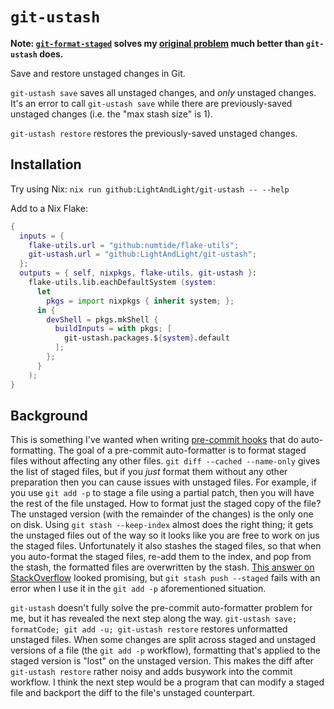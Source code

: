# `git-ustash`

**Note: [`git-format-staged`](https://github.com/LightAndLight/git-format-staged) solves my [original problem](#background) much better than `git-ustash` does.**

Save and restore unstaged changes in Git.

`git-ustash save` saves all unstaged changes, and *only* unstaged changes.
It's an error to call `git-ustash save` while there are previously-saved unstaged changes (i.e. the "max stash size" is 1).

`git-ustash restore` restores the previously-saved unstaged changes.

## Installation

Try using Nix: `nix run github:LightAndLight/git-ustash -- --help`

Add to a Nix Flake:

```nix
{
  inputs = {
    flake-utils.url = "github:numtide/flake-utils";
    git-ustash.url = "github:LightAndLight/git-ustash";
  };
  outputs = { self, nixpkgs, flake-utils, git-ustash }:
    flake-utils.lib.eachDefaultSystem (system:
      let
        pkgs = import nixpkgs { inherit system; };
      in {
        devShell = pkgs.mkShell {
          buildInputs = with pkgs; [
            git-ustash.packages.${system}.default
          ];
        };
      }
    );
}
```

## Background

This is something I've wanted when writing [pre-commit hooks](https://git-scm.com/book/en/v2/Customizing-Git-Git-Hooks) that do auto-formatting.
The goal of a pre-commit auto-formatter is to format staged files without affecting any other files.
`git diff --cached --name-only` gives the list of staged files, but if you *just* format them without any other preparation then you can cause issues with unstaged files.
For example, if you use `git add -p` to stage a file using a partial patch, then you will have the rest of the file unstaged.
How to format just the staged copy of the file?
The unstaged version (with the remainder of the changes) is the only one on disk.
Using `git stash --keep-index` almost does the right thing; it gets the unstaged files out of the way so it looks like you are free to work on jus the staged files.
Unfortunately it also stashes the staged files, so that when you auto-format the staged files, re-add them to the index, and pop from the stash, the formatted files are overwritten by the stash.
[This answer on StackOverflow](https://stackoverflow.com/a/71222518/2884502) looked promising, but `git stash push --staged` fails with an error when I use it in the `git add -p` aforementioned situation.

`git-ustash` doesn't fully solve the pre-commit auto-formatter problem for me, but it has revealed the next step along the way.
`git-ustash save; formatCode; git add -u; git-ustash restore` restores unformatted unstaged files.
When some changes are split across staged and unstaged versions of a file (the `git add -p` workflow), formatting that's applied to the staged version is "lost" on the unstaged version.
This makes the diff after `git-ustash restore` rather noisy and adds busywork into the commit workflow.
I think the next step would be a program that can modify a staged file and backport the diff to the file's unstaged counterpart.

